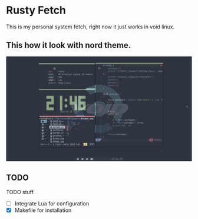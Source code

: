 # Rusty Fetch 
This is my personal system fetch, right now it just works in void linux.
## This how it look with nord theme.
![NORD RUSTYFETCH](https://github.com/adalbertog20/rustyfetch/blob/main/2022-02-13.png)
## TODO

TODO stuff.

- [ ] Integrate Lua for configuration
- [X] Makefile for installation
